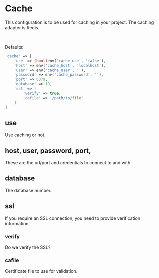 # Cache

This configuration is to be used for caching in your project. The caching adapter is Redis.

<br/>

Defaults:
```php
'cache' => [
    'use' => (bool)env('cache_use', 'false'),
    'host' => env('cache_host', 'localhost'),
    'user' => env('cache_user', ''),
    'password' => env('cache_password', ''),
    'port' => 6379,
    'database' => 10,
    'ssl' => [
        'verify' => true,
        'cafile' => '/path/to/file'
    ]
]
```

## use

Use caching or not.

## host, user, password, port, 

These are the url/port and credentials to connect to and with.

## database

The database number.

## ssl

If you require an SSL connection, you need to provide verification information.

### verify

Do we verify the SSL?

### cafile

Certificate file to use for validation.